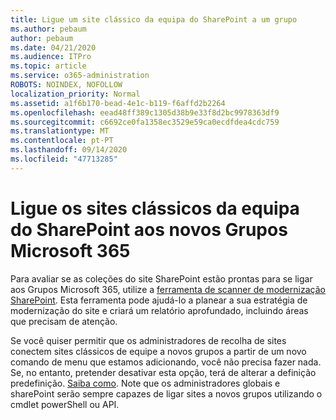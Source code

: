 ```yaml
---
title: Ligue um site clássico da equipa do SharePoint a um grupo
ms.author: pebaum
author: pebaum
ms.date: 04/21/2020
ms.audience: ITPro
ms.topic: article
ms.service: o365-administration
ROBOTS: NOINDEX, NOFOLLOW
localization_priority: Normal
ms.assetid: a1f6b170-bead-4e1c-b119-f6affd2b2264
ms.openlocfilehash: eead48ff389c1305d38b9e33f8d2bc9978363df9
ms.sourcegitcommit: c6692ce0fa1358ec3529e59ca0ecdfdea4cdc759
ms.translationtype: MT
ms.contentlocale: pt-PT
ms.lasthandoff: 09/14/2020
ms.locfileid: "47713285"
---
```

# <a name="connect-classic-sharepoint-team-sites-to-new-microsoft-365-groups"></a>Ligue os sites clássicos da equipa do SharePoint aos novos Grupos Microsoft 365

Para avaliar se as coleções do site SharePoint estão prontas para se ligar aos Grupos Microsoft 365, utilize a [ferramenta de scanner de modernização SharePoint](https://go.microsoft.com/fwlink/?linkid=873066). Esta ferramenta pode ajudá-lo a planear a sua estratégia de modernização do site e criará um relatório aprofundado, incluindo áreas que precisam de atenção.
  
Se você quiser permitir que os administradores de recolha de sites conectem sites clássicos de equipe a novos grupos a partir de um novo comando de menu que estamos adicionando, você não precisa fazer nada. Se, no entanto, pretender desativar esta opção, terá de alterar a definição predefinição. [Saiba como](https://go.microsoft.com/fwlink/?linkid=2004316). Note que os administradores globais e sharePoint serão sempre capazes de ligar sites a novos grupos utilizando o cmdlet powerShell ou API.
  

